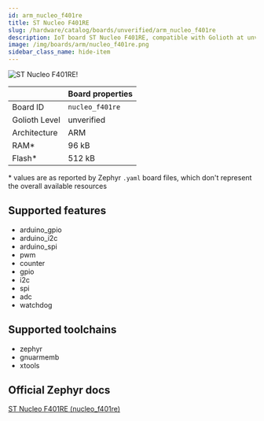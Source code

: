 ```yaml
---
id: arm_nucleo_f401re
title: ST Nucleo F401RE
slug: /hardware/catalog/boards/unverified/arm_nucleo_f401re
description: IoT board ST Nucleo F401RE, compatible with Golioth at unverified level.
image: /img/boards/arm/nucleo_f401re.png
sidebar_class_name: hide-item
---
```


[//]: # (This is an auto-generated file, do not edit! Changes to it will be lost upon re-generation)

![ST Nucleo F401RE!](/img/boards/arm/nucleo_f401re.png "ST Nucleo F401RE")

|                | Board properties     |
| -------------  | -------------------- |
| Board ID       | `nucleo_f401re` |
| Golioth Level  | unverified       |
| Architecture   | ARM |
| RAM*           | 96 kB |
| Flash*         | 512 kB |

\* values are as reported by Zephyr `.yaml` board files, which don't represent the overall available resources



## Supported features

* arduino_gpio
* arduino_i2c
* arduino_spi
* pwm
* counter
* gpio
* i2c
* spi
* adc
* watchdog

## Supported toolchains

* zephyr
* gnuarmemb
* xtools

## Official Zephyr docs

[ST Nucleo F401RE (nucleo_f401re)](https://docs.zephyrproject.org/latest/boards/arm/nucleo_f401re/doc/index.html)
